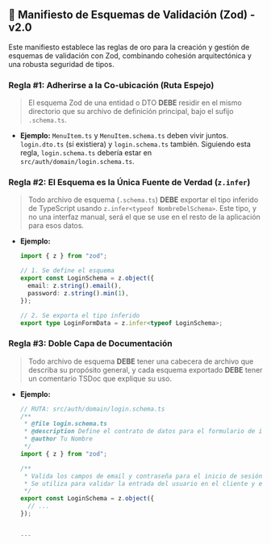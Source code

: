 ## 📐 Manifiesto de Esquemas de Validación (Zod) - v2.0

Este manifiesto establece las reglas de oro para la creación y gestión de esquemas de validación con Zod, combinando cohesión arquitectónica y una robusta seguridad de tipos.

### Regla #1: Adherirse a la Co-ubicación (Ruta Espejo)

> El esquema Zod de una entidad o DTO **DEBE** residir en el mismo directorio que su archivo de definición principal, bajo el sufijo `.schema.ts`.

*   **Ejemplo:** `MenuItem.ts` y `MenuItem.schema.ts` deben vivir juntos. `login.dto.ts` (si existiera) y `login.schema.ts` también. Siguiendo esta regla, `login.schema.ts` debería estar en `src/auth/domain/login.schema.ts`.

### Regla #2: El Esquema es la Única Fuente de Verdad (`z.infer`)

> Todo archivo de esquema (`.schema.ts`) **DEBE** exportar el tipo inferido de TypeScript usando `z.infer<typeof NombreDelSchema>`. Este tipo, y no una interfaz manual, será el que se use en el resto de la aplicación para esos datos.

*   **Ejemplo:**
    ```typescript
    import { z } from "zod";

    // 1. Se define el esquema
    export const LoginSchema = z.object({
      email: z.string().email(),
      password: z.string().min(1),
    });

    // 2. Se exporta el tipo inferido
    export type LoginFormData = z.infer<typeof LoginSchema>;
    ```

### Regla #3: Doble Capa de Documentación

> Todo archivo de esquema **DEBE** tener una cabecera de archivo que describa su propósito general, y cada esquema exportado **DEBE** tener un comentario TSDoc que explique su uso.

*   **Ejemplo:**
    ```typescript
    // RUTA: src/auth/domain/login.schema.ts
    /**
     * @file login.schema.ts
     * @description Define el contrato de datos para el formulario de inicio de sesión.
     * @author Tu Nombre
     */
    import { z } from "zod";

    /**
     * Valida los campos de email y contraseña para el inicio de sesión.
     * Se utiliza para validar la entrada del usuario en el cliente y en el servidor.
     */
    export const LoginSchema = z.object({
      // ...
    });


    ---

    
